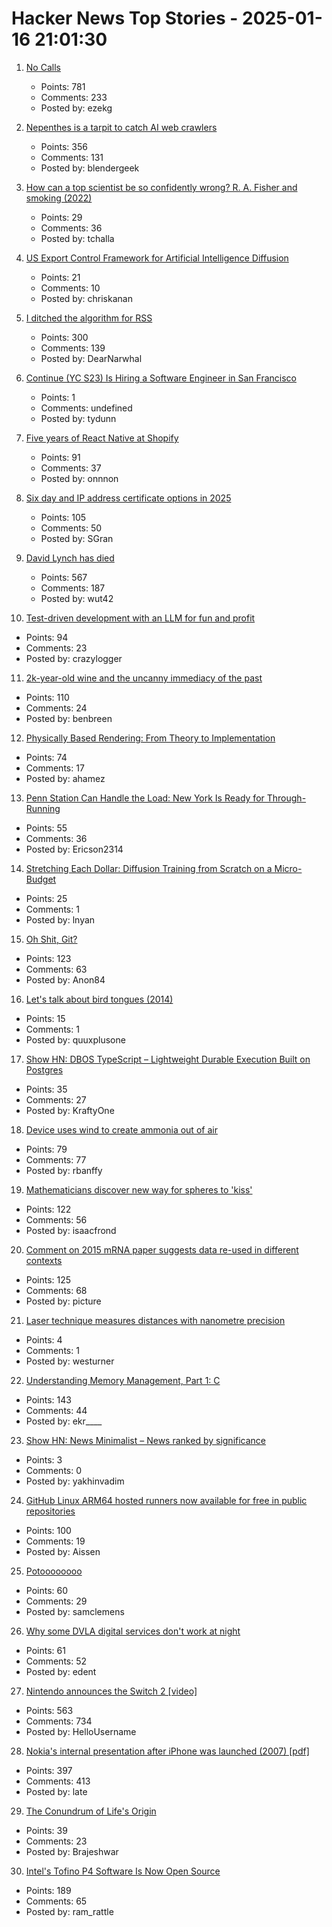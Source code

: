 # Hacker News Top Stories - 2025-01-16 21:01:30

1. [No Calls](https://keygen.sh/blog/no-calls/)
   - Points: 781
   - Comments: 233
   - Posted by: ezekg

2. [Nepenthes is a tarpit to catch AI web crawlers](https://zadzmo.org/code/nepenthes/)
   - Points: 356
   - Comments: 131
   - Posted by: blendergeek

3. [How can a top scientist be so confidently wrong? R. A. Fisher and smoking (2022)](https://statmodeling.stat.columbia.edu/2022/06/08/how-can-a-top-scientist-be-so-confidently-wrong-r-a-fisher-and-smoking-example/)
   - Points: 29
   - Comments: 36
   - Posted by: tchalla

4. [US Export Control Framework for Artificial Intelligence Diffusion](https://www.regulations.gov/document/BIS_FRDOC_0001-0691)
   - Points: 21
   - Comments: 10
   - Posted by: chriskanan

5. [I ditched the algorithm for RSS](https://joeyehand.com/blog/2025/01/15/i-ditched-the-algorithm-for-rssand-you-should-too/)
   - Points: 300
   - Comments: 139
   - Posted by: DearNarwhal

6. [Continue (YC S23) Is Hiring a Software Engineer in San Francisco](https://www.ycombinator.com/companies/continue/jobs/smcxRnM-software-engineer)
   - Points: 1
   - Comments: undefined
   - Posted by: tydunn

7. [Five years of React Native at Shopify](https://shopify.engineering/five-years-of-react-native-at-shopify)
   - Points: 91
   - Comments: 37
   - Posted by: onnnon

8. [Six day and IP address certificate options in 2025](https://letsencrypt.org/2025/01/16/6-day-and-ip-certs/)
   - Points: 105
   - Comments: 50
   - Posted by: SGran

9. [David Lynch has died](https://variety.com/2025/film/news/david-lynch-dead-director-blue-velvet-twin-peaks-1236276106/)
   - Points: 567
   - Comments: 187
   - Posted by: wut42

10. [Test-driven development with an LLM for fun and profit](https://blog.yfzhou.fyi/posts/tdd-llm/)
   - Points: 94
   - Comments: 23
   - Posted by: crazylogger

11. [2k-year-old wine and the uncanny immediacy of the past](https://resobscura.substack.com/p/2000-year-old-wine-and-the-uncanny)
   - Points: 110
   - Comments: 24
   - Posted by: benbreen

12. [Physically Based Rendering: From Theory to Implementation](https://pbr-book.org)
   - Points: 74
   - Comments: 17
   - Posted by: ahamez

13. [Penn Station Can Handle the Load: New York Is Ready for Through-Running](https://www.etany.org/penn-station-can-handle-the-load)
   - Points: 55
   - Comments: 36
   - Posted by: Ericson2314

14. [Stretching Each Dollar: Diffusion Training from Scratch on a Micro-Budget](https://github.com/SonyResearch/micro_diffusion)
   - Points: 25
   - Comments: 1
   - Posted by: lnyan

15. [Oh Shit, Git?](https://ohshitgit.com/)
   - Points: 123
   - Comments: 63
   - Posted by: Anon84

16. [Let's talk about bird tongues (2014)](https://toughlittlebirds.com/2014/11/20/lets-talk-about-bird-tongues/)
   - Points: 15
   - Comments: 1
   - Posted by: quuxplusone

17. [Show HN: DBOS TypeScript – Lightweight Durable Execution Built on Postgres](https://github.com/dbos-inc/dbos-transact-ts)
   - Points: 35
   - Comments: 27
   - Posted by: KraftyOne

18. [Device uses wind to create ammonia out of air](https://spectrum.ieee.org/ammonia-fuel-2670794408)
   - Points: 79
   - Comments: 77
   - Posted by: rbanffy

19. [Mathematicians discover new way for spheres to 'kiss'](https://www.quantamagazine.org/mathematicians-discover-new-way-for-spheres-to-kiss-20250115/)
   - Points: 122
   - Comments: 56
   - Posted by: isaacfrond

20. [Comment on 2015 mRNA paper suggests data re-used in different contexts](https://pubpeer.com/publications/323E84675EB2E849C56097D73D55FD#1)
   - Points: 125
   - Comments: 68
   - Posted by: picture

21. [Laser technique measures distances with nanometre precision](https://www.newscientist.com/article/2463645-laser-technique-measures-vast-distances-with-nanometre-precision/)
   - Points: 4
   - Comments: 1
   - Posted by: westurner

22. [Understanding Memory Management, Part 1: C](https://educatedguesswork.org/posts/memory-management-1/)
   - Points: 143
   - Comments: 44
   - Posted by: ekr____

23. [Show HN: News Minimalist – News ranked by significance](https://www.newsminimalist.com/)
   - Points: 3
   - Comments: 0
   - Posted by: yakhinvadim

24. [GitHub Linux ARM64 hosted runners now available for free in public repositories](https://github.blog/changelog/2025-01-16-linux-arm64-hosted-runners-now-available-for-free-in-public-repositories-public-preview/)
   - Points: 100
   - Comments: 19
   - Posted by: Aissen

25. [Potoooooooo](https://en.wikipedia.org/wiki/Potoooooooo)
   - Points: 60
   - Comments: 29
   - Posted by: samclemens

26. [Why some DVLA digital services don't work at night](https://dafyddvaughan.uk/blog/2025/why-some-dvla-digital-services-dont-work-at-night/)
   - Points: 61
   - Comments: 52
   - Posted by: edent

27. [Nintendo announces the Switch 2 [video]](https://www.youtube.com/watch?v=itpcsQQvgAQ)
   - Points: 563
   - Comments: 734
   - Posted by: HelloUsername

28. [Nokia's internal presentation after iPhone was launched (2007) [pdf]](https://nokia-apple-iphone-was-launched-presentation.tiiny.site/)
   - Points: 397
   - Comments: 413
   - Posted by: late

29. [The Conundrum of Life's Origin](https://nautil.us/the-incredible-conundrum-of-lifes-origin-1178890/)
   - Points: 39
   - Comments: 23
   - Posted by: Brajeshwar

30. [Intel's Tofino P4 Software Is Now Open Source](https://p4.org/intels-tofino-p4-software-is-now-open-source/)
   - Points: 189
   - Comments: 65
   - Posted by: ram_rattle

